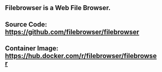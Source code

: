 ## **Filebrowser is a Web File Browser.**
## Source Code: https://github.com/filebrowser/filebrowser
## Container Image: https://hub.docker.com/r/filebrowser/filebrowser

